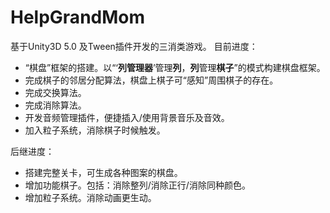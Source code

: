 # HelpGrandMom
基于Unity3D 5.0 及Tween插件开发的三消类游戏。
目前进度：
- “棋盘”框架的搭建。以“‘**列管理器**’管理**列**，**列**管理**棋子**”的模式构建棋盘框架。
- 完成棋子的邻居分配算法，棋盘上棋子可“感知”周围棋子的存在。
- 完成交换算法。
- 完成消除算法。
- 开发音频管理插件，便捷插入/使用背景音乐及音效。
- 加入粒子系统，消除棋子时候触发。

后继进度：
- 搭建完整关卡，可生成各种图案的棋盘。
- 增加功能棋子。包括：消除整列/消除正行/消除同种颜色。
- 增加粒子系统。消除动画更生动。


